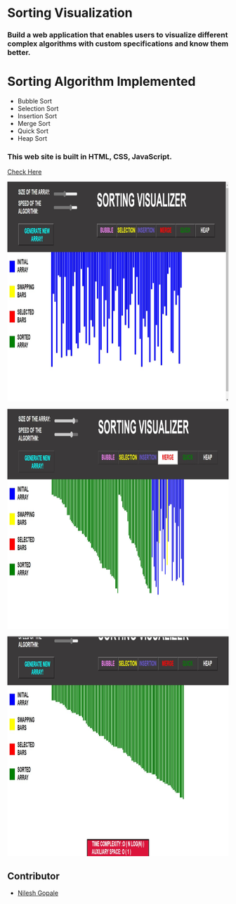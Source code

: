 # Sorting Visualization

### Build a web application that enables users to visualize different complex algorithms with custom specifications and know them better.
# Sorting Algorithm Implemented
 * Bubble Sort
 * Selection Sort
 * Insertion Sort
 * Merge Sort
 * Quick Sort
 * Heap Sort

### This web site is built in <b>HTML, CSS, JavaScript.</b>
<a href="https://nilesh1206.github.io/Sorting_Algorithm_Visualizer/">Check Here</a>
<p style="text-align:center;"><img src="assets/sort1.jpg" width="700" height="500"></p>
<p style="text-align:center;"><img src="assets/sort2.jpg" width="700" height="500"></p>
<p style="text-align:center;"><img src="assets/sort3.jpg" width="700" height="500"></p>

## Contributor
 * <a href="https://github.com/Nilesh1206">Nilesh Gopale</a>
